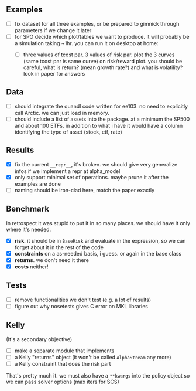 ## Examples
- [ ] fix dataset for all three examples, or be prepared to gimnick through parameters if we change it later
- [ ] for SPO decide which plot/tables we want to produce. it will probably be a simulation taking ~1hr. you can run it on desktop at home:
  - [ ] three values of tcost par. 3 values of risk par. plot the 3 curves (same tcost par is same curve) on risk/reward plot. you should be careful, what is return? (mean growth rate?) and what is volatility? look in paper for answers


## Data
- [ ] should integrate the quandl code written for ee103. no need to explicitly call Arctic. we can just load in memory.
- [ ] should include a list of assets into the package. at a minimum the SP500 and about 100 ETFs.
in addition to what i have it would have a column identifying the type of asset
(stock, etf, rate)

## Results
- [x] fix the current `__repr__`, it's broken. we should give very generalize infos if we implement a repr at alpha_model
- [x] only support minimal set of operations. maybe prune it after the
examples are done
- [ ] naming should be iron-clad here, match the paper exactly

## Benchmark
In retrospect it was stupid to put it in so many places. we should have it only where it's needed.
- [x] **risk**. it should be in `BaseRisk` and evaluate in the expression,
so we can forget about it in the rest of the code
- [x] **constraints** on a as-needed basis, i guess. or again in the base class
- [x] **returns**. we don't need it there
- [x] **costs** neither!

## Tests
- [ ] remove functionalities we don't test (e.g. a lot of results)
- [ ] figure out why nosetests gives C error on MKL libraries

## Kelly
(It's a secondary objective)
- [ ] make a separate module that implements
 - [ ] a Kelly "returns" object (it won't be called `AlphaStream` any more)
 - [ ] a Kelly constraint that does the risk part

That's pretty much it. we must also have a `**kwargs` into the policy object so we can pass solver options (max iters for SCS)
